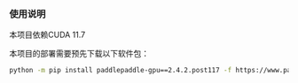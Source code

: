 ### 使用说明

本项目依赖CUDA 11.7

本项目的部署需要预先下载以下软件包：
```bash
python -m pip install paddlepaddle-gpu==2.4.2.post117 -f https://www.paddlepaddle.org.cn/whl/windows/mkl/avx/stable.html
```
